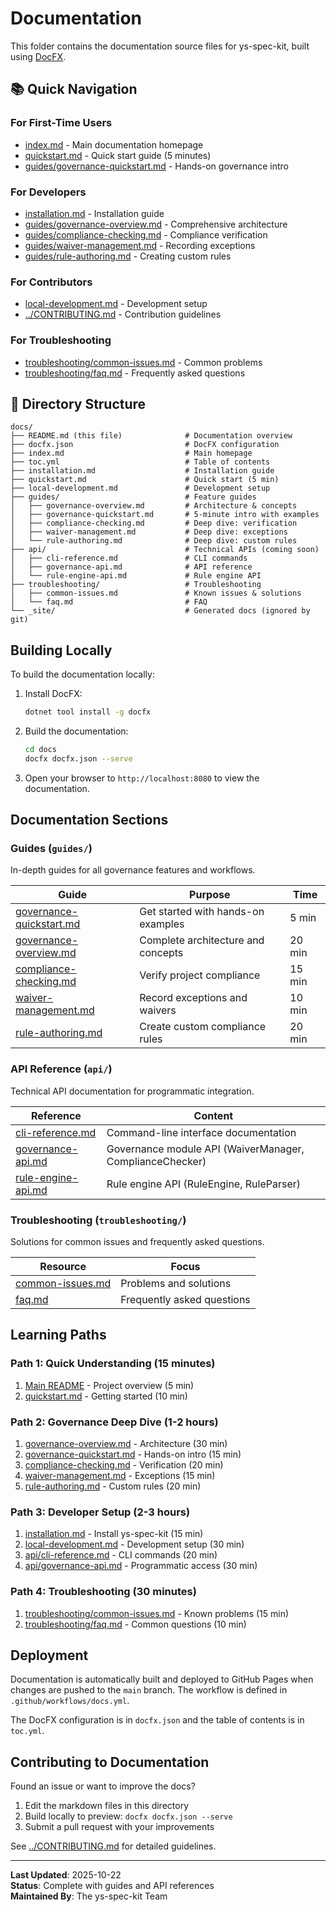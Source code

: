 # Documentation

This folder contains the documentation source files for ys-spec-kit, built using [DocFX](https://dotnet.github.io/docfx/).

## 📚 Quick Navigation

### For First-Time Users
- [index.md](./index.md) - Main documentation homepage
- [quickstart.md](./quickstart.md) - Quick start guide (5 minutes)
- [guides/governance-quickstart.md](./guides/governance-quickstart.md) - Hands-on governance intro

### For Developers
- [installation.md](./installation.md) - Installation guide
- [guides/governance-overview.md](./guides/governance-overview.md) - Comprehensive architecture
- [guides/compliance-checking.md](./guides/compliance-checking.md) - Compliance verification
- [guides/waiver-management.md](./guides/waiver-management.md) - Recording exceptions
- [guides/rule-authoring.md](./guides/rule-authoring.md) - Creating custom rules

### For Contributors
- [local-development.md](./local-development.md) - Development setup
- [../CONTRIBUTING.md](../CONTRIBUTING.md) - Contribution guidelines

### For Troubleshooting
- [troubleshooting/common-issues.md](./troubleshooting/common-issues.md) - Common problems
- [troubleshooting/faq.md](./troubleshooting/faq.md) - Frequently asked questions

## 📁 Directory Structure

```
docs/
├── README.md (this file)              # Documentation overview
├── docfx.json                         # DocFX configuration
├── index.md                           # Main homepage
├── toc.yml                            # Table of contents
├── installation.md                    # Installation guide
├── quickstart.md                      # Quick start (5 min)
├── local-development.md               # Development setup
├── guides/                            # Feature guides
│   ├── governance-overview.md         # Architecture & concepts
│   ├── governance-quickstart.md       # 5-minute intro with examples
│   ├── compliance-checking.md         # Deep dive: verification
│   ├── waiver-management.md           # Deep dive: exceptions
│   └── rule-authoring.md              # Deep dive: custom rules
├── api/                               # Technical APIs (coming soon)
│   ├── cli-reference.md               # CLI commands
│   ├── governance-api.md              # API reference
│   └── rule-engine-api.md             # Rule engine API
├── troubleshooting/                   # Troubleshooting
│   ├── common-issues.md               # Known issues & solutions
│   └── faq.md                         # FAQ
└── _site/                             # Generated docs (ignored by git)
```

## Building Locally

To build the documentation locally:

1. Install DocFX:
   ```bash
   dotnet tool install -g docfx
   ```

2. Build the documentation:
   ```bash
   cd docs
   docfx docfx.json --serve
   ```

3. Open your browser to `http://localhost:8080` to view the documentation.

## Documentation Sections

### Guides (`guides/`)
In-depth guides for all governance features and workflows.

| Guide | Purpose | Time |
|-------|---------|------|
| [governance-quickstart.md](./guides/governance-quickstart.md) | Get started with hands-on examples | 5 min |
| [governance-overview.md](./guides/governance-overview.md) | Complete architecture and concepts | 20 min |
| [compliance-checking.md](./guides/compliance-checking.md) | Verify project compliance | 15 min |
| [waiver-management.md](./guides/waiver-management.md) | Record exceptions and waivers | 10 min |
| [rule-authoring.md](./guides/rule-authoring.md) | Create custom compliance rules | 20 min |

### API Reference (`api/`)
Technical API documentation for programmatic integration.

| Reference | Content |
|-----------|---------|
| [cli-reference.md](./api/cli-reference.md) | Command-line interface documentation |
| [governance-api.md](./api/governance-api.md) | Governance module API (WaiverManager, ComplianceChecker) |
| [rule-engine-api.md](./api/rule-engine-api.md) | Rule engine API (RuleEngine, RuleParser) |

### Troubleshooting (`troubleshooting/`)
Solutions for common issues and frequently asked questions.

| Resource | Focus |
|----------|-------|
| [common-issues.md](./troubleshooting/common-issues.md) | Problems and solutions |
| [faq.md](./troubleshooting/faq.md) | Frequently asked questions |

## Learning Paths

### Path 1: Quick Understanding (15 minutes)
1. [Main README](../README.md) - Project overview (5 min)
2. [quickstart.md](./quickstart.md) - Getting started (10 min)

### Path 2: Governance Deep Dive (1-2 hours)
1. [governance-overview.md](./guides/governance-overview.md) - Architecture (30 min)
2. [governance-quickstart.md](./guides/governance-quickstart.md) - Hands-on intro (15 min)
3. [compliance-checking.md](./guides/compliance-checking.md) - Verification (20 min)
4. [waiver-management.md](./guides/waiver-management.md) - Exceptions (15 min)
5. [rule-authoring.md](./guides/rule-authoring.md) - Custom rules (20 min)

### Path 3: Developer Setup (2-3 hours)
1. [installation.md](./installation.md) - Install ys-spec-kit (15 min)
2. [local-development.md](./local-development.md) - Development setup (30 min)
3. [api/cli-reference.md](./api/cli-reference.md) - CLI commands (20 min)
4. [api/governance-api.md](./api/governance-api.md) - Programmatic access (30 min)

### Path 4: Troubleshooting (30 minutes)
1. [troubleshooting/common-issues.md](./troubleshooting/common-issues.md) - Known problems (15 min)
2. [troubleshooting/faq.md](./troubleshooting/faq.md) - Common questions (10 min)

## Deployment

Documentation is automatically built and deployed to GitHub Pages when changes are pushed to the `main` branch. The workflow is defined in `.github/workflows/docs.yml`.

The DocFX configuration is in `docfx.json` and the table of contents is in `toc.yml`.

## Contributing to Documentation

Found an issue or want to improve the docs?

1. Edit the markdown files in this directory
2. Build locally to preview: `docfx docfx.json --serve`
3. Submit a pull request with your improvements

See [../CONTRIBUTING.md](../CONTRIBUTING.md) for detailed guidelines.

---

**Last Updated**: 2025-10-22  
**Status**: Complete with guides and API references  
**Maintained By**: The ys-spec-kit Team
